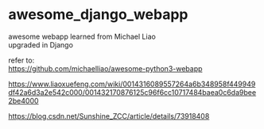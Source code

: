 # awesome_django_webapp
awesome webapp learned from Michael Liao  
upgraded in Django

refer to:  
https://github.com/michaelliao/awesome-python3-webapp

https://www.liaoxuefeng.com/wiki/0014316089557264a6b348958f449949df42a6d3a2e542c000/001432170876125c96f6cc10717484baea0c6da9bee2be4000

https://blog.csdn.net/Sunshine_ZCC/article/details/73918408
